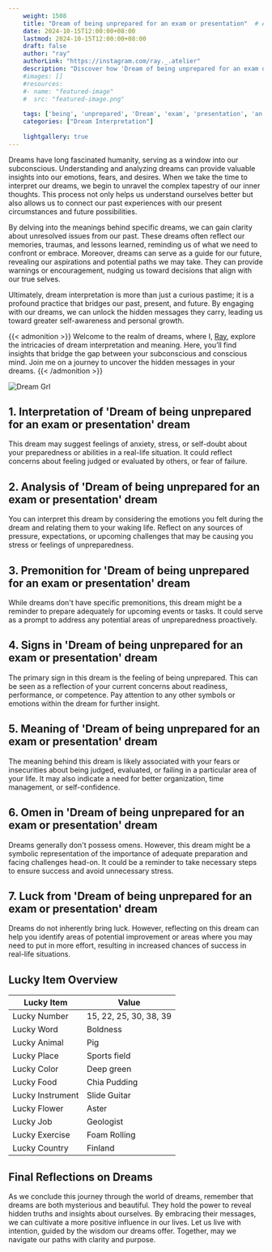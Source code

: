 ```yaml
---
    weight: 1508
    title: "Dream of being unprepared for an exam or presentation"  # Assuming 'title' column exists
    date: 2024-10-15T12:00:00+08:00
    lastmod: 2024-10-15T12:00:00+08:00
    draft: false
    author: "ray"
    authorLink: "https://instagram.com/ray._.atelier"
    description: "Discover how 'Dream of being unprepared for an exam or presentation' can interpret your future and uncover its significant meanings in your life."
    #images: []
    #resources:
    #- name: "featured-image"
    #  src: "featured-image.png"
    
    tags: ['being', 'unprepared', 'Dream', 'exam', 'presentation', 'an']
    categories: ["Dream Interpretation"]
    
    lightgallery: true
---
```

    
Dreams have long fascinated humanity, serving as a window into our subconscious. Understanding and analyzing dreams can provide valuable insights into our emotions, fears, and desires. When we take the time to interpret our dreams, we begin to unravel the complex tapestry of our inner thoughts. This process not only helps us understand ourselves better but also allows us to connect our past experiences with our present circumstances and future possibilities.

By delving into the meanings behind specific dreams, we can gain clarity about unresolved issues from our past. These dreams often reflect our memories, traumas, and lessons learned, reminding us of what we need to confront or embrace. Moreover, dreams can serve as a guide for our future, revealing our aspirations and potential paths we may take. They can provide warnings or encouragement, nudging us toward decisions that align with our true selves.

Ultimately, dream interpretation is more than just a curious pastime; it is a profound practice that bridges our past, present, and future. By engaging with our dreams, we can unlock the hidden messages they carry, leading us toward greater self-awareness and personal growth.

{{< admonition >}}
Welcome to the realm of dreams, where I, [Ray](https://instagram.com/ray._.atelier), explore the intricacies of dream interpretation and meaning. Here, you’ll find insights that bridge the gap between your subconscious and conscious mind. Join me on a journey to uncover the hidden messages in your dreams.
{{< /admonition >}}

![Dream Grl](https://cdn.pixabay.com/photo/2017/11/02/03/35/gothic-2910057_1280.jpg "Dream Grl")

## 1. Interpretation of 'Dream of being unprepared for an exam or presentation' dream
 This dream may suggest feelings of anxiety, stress, or self-doubt about your preparedness or abilities in a real-life situation. It could reflect concerns about feeling judged or evaluated by others, or fear of failure.

## 2. Analysis of 'Dream of being unprepared for an exam or presentation' dream
 You can interpret this dream by considering the emotions you felt during the dream and relating them to your waking life. Reflect on any sources of pressure, expectations, or upcoming challenges that may be causing you stress or feelings of unpreparedness.

## 3. Premonition for 'Dream of being unprepared for an exam or presentation' dream
 While dreams don't have specific premonitions, this dream might be a reminder to prepare adequately for upcoming events or tasks. It could serve as a prompt to address any potential areas of unpreparedness proactively.

## 4. Signs in 'Dream of being unprepared for an exam or presentation' dream
 The primary sign in this dream is the feeling of being unprepared. This can be seen as a reflection of your current concerns about readiness, performance, or competence. Pay attention to any other symbols or emotions within the dream for further insight.

## 5. Meaning of 'Dream of being unprepared for an exam or presentation' dream
 The meaning behind this dream is likely associated with your fears or insecurities about being judged, evaluated, or failing in a particular area of your life. It may also indicate a need for better organization, time management, or self-confidence.

## 6. Omen in 'Dream of being unprepared for an exam or presentation' dream
 Dreams generally don't possess omens. However, this dream might be a symbolic representation of the importance of adequate preparation and facing challenges head-on. It could be a reminder to take necessary steps to ensure success and avoid unnecessary stress.

## 7. Luck from 'Dream of being unprepared for an exam or presentation' dream
 Dreams do not inherently bring luck. However, reflecting on this dream can help you identify areas of potential improvement or areas where you may need to put in more effort, resulting in increased chances of success in real-life situations.

## Lucky Item Overview
| Lucky Item          | Value              |
|---------------|--------------------|
| Lucky Number        | 15, 22, 25, 30, 38, 39  |
| Lucky Word          | Boldness |
| Lucky Animal        | Pig |
| Lucky Place         | Sports field     |
| Lucky Color         | Deep green     |
| Lucky Food          | Chia Pudding      |
| Lucky Instrument    | Slide Guitar |
| Lucky Flower        | Aster    |
| Lucky Job           | Geologist       |
| Lucky Exercise      | Foam Rolling  |
| Lucky Country       | Finland    |


##  Final Reflections on Dreams

As we conclude this journey through the world of dreams, remember that dreams are both mysterious and beautiful. They hold the power to reveal hidden truths and insights about ourselves. By embracing their messages, we can cultivate a more positive influence in our lives. Let us live with intention, guided by the wisdom our dreams offer. Together, may we navigate our paths with clarity and purpose.
